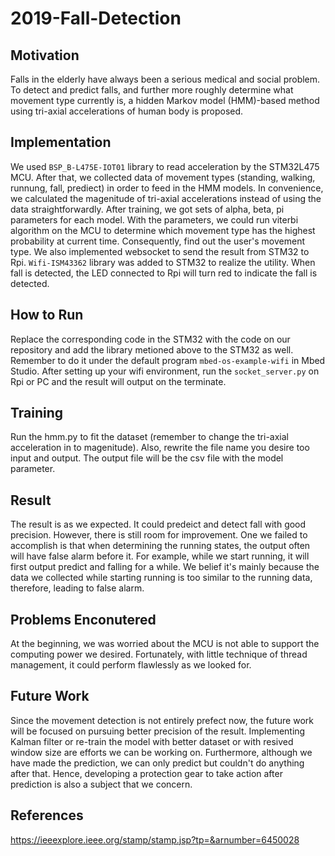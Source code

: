 # 2019-Fall-Detection

## Motivation
Falls in the elderly have always been a serious medical and social problem. To detect and predict falls, and further more roughly determine what movement type currently is, a hidden Markov model (HMM)-based method using tri-axial accelerations of human body is proposed.
## Implementation
We used `BSP_B-L475E-IOT01` library to read acceleration by the STM32L475 MCU. After that, we collected data of movement types (standing, walking, runnung, fall, prediect) in order to feed in the HMM models. In convenience, we calculated the magenitude of tri-axial accelerations instead of using the data straightforwardly. After training, we got sets of alpha, beta, pi parameters for each model. With the parameters, we could run viterbi algorithm on the MCU to determine which movement type has the highest probability at current time. Consequently, find out the user's movement type. We also implemented websocket to send the result from STM32 to Rpi. `Wifi-ISM43362` library was added to STM32 to realize the utility.  When fall is detected, the LED connected to Rpi will turn red to indicate the fall is detected.
## How to Run 
Replace the corresponding code in the STM32 with the code on our repository and add the library metioned above to the STM32 as well. Remember to do it under the default program `mbed-os-example-wifi` in Mbed Studio. After setting up your wifi environment, run the `socket_server.py` on Rpi or PC and the result will output on the terminate.
## Training
Run the hmm.py to fit the dataset (remember to change the tri-axial acceleration in to magenitude). Also, rewrite the file name you desire too input and output. The output file will be the csv file with the model parameter.
## Result
The result is as we expected. It could predeict and detect fall with good precision. However, there is still room for improvement. One we failed to accomplish is that when determining the running states, the output often will have false alarm before it. For example, while we start running, it will first output predict and falling for a while. We belief it's mainly because the data we collected while starting running is too similar to the running data, therefore, leading to false alarm. 
## Problems Enconutered
At the beginning, we was worried about the MCU is not able to support the computing power we desired. Fortunately, with little technique of thread management, it could perform flawlessly as we looked for.
## Future Work
Since the movement detection is not entirely prefect now, the future work will be focused on pursuing better precision of the result. Implementing Kalman filter or re-train the model with better dataset or with resived window size are efforts we can be working on. Furthermore, although we have made the prediction, we can only predict but couldn't do anything after that. Hence, developing a protection gear to take action after prediction is also a subject that we concern.
## References
https://ieeexplore.ieee.org/stamp/stamp.jsp?tp=&arnumber=6450028
